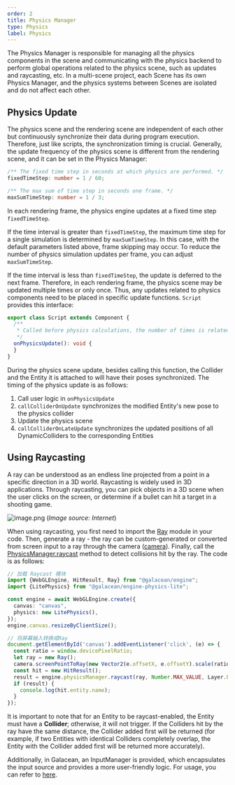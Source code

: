 ```yaml
---
order: 2
title: Physics Manager
type: Physics
label: Physics
---
```


The Physics Manager is responsible for managing all the physics components in the scene and communicating with the physics backend to perform global operations related to the physics scene, such as updates and raycasting, etc. In a multi-scene project, each Scene has its own Physics Manager, and the physics systems between Scenes are isolated and do not affect each other.

## Physics Update

The physics scene and the rendering scene are independent of each other but continuously synchronize their data during program execution. Therefore, just like scripts, the synchronization timing is crucial. Generally, the update frequency of the physics scene is different from the rendering scene, and it can be set in the Physics Manager:

```typescript
/** The fixed time step in seconds at which physics are performed. */
fixedTimeStep: number = 1 / 60;

/** The max sum of time step in seconds one frame. */
maxSumTimeStep: number = 1 / 3;
```

In each rendering frame, the physics engine updates at a fixed time step `fixedTimeStep`.

If the time interval is greater than `fixedTimeStep`, the maximum time step for a single simulation is determined by `maxSumTimeStep`. In this case, with the default parameters listed above, frame skipping may occur. To reduce the number of physics simulation updates per frame, you can adjust `maxSumTimeStep`.

If the time interval is less than `fixedTimeStep`, the update is deferred to the next frame. Therefore, in each rendering frame, the physics scene may be updated multiple times or only once. Thus, any updates related to physics components need to be placed in specific update functions. `Script` provides this interface:

```typescript
export class Script extends Component {
  /**
   * Called before physics calculations, the number of times is related to the physical update frequency.
   */
  onPhysicsUpdate(): void {
  }
}
```

During the physics scene update, besides calling this function, the Collider and the Entity it is attached to will have their poses synchronized. The timing of the physics update is as follows:

1. Call user logic in `onPhysicsUpdate`
2. `callColliderOnUpdate` synchronizes the modified Entity's new pose to the physics collider
3. Update the physics scene
4. `callColliderOnLateUpdate` synchronizes the updated positions of all DynamicColliders to the corresponding Entities

## Using Raycasting

<playground src="physx-raycast.ts"></playground>

A ray can be understood as an endless line projected from a point in a specific direction in a 3D world. Raycasting is widely used in 3D applications. Through raycasting, you can pick objects in a 3D scene when the user clicks on the screen, or determine if a bullet can hit a target in a shooting game.

![image.png](https://gw.alipayobjects.com/mdn/rms_7c464e/afts/img/A*SHM1RI49Bd4AAAAAAAAAAAAAARQnAQ)
(_Image source: Internet_)

When using raycasting, you first need to import the [Ray](/apis/math/#Ray) module in your code. Then, generate a ray - the ray can be custom-generated or converted from screen input to a ray through the camera ([camera](/apis/core/#Camera-viewportPointToRay)). Finally, call the [PhysicsManager.raycast](/apis/core/#PhysicsManager-raycast) method to detect collisions hit by the ray. The code is as follows:

```typescript
// 加载 Raycast 模块
import {WebGLEngine, HitResult, Ray} from "@galacean/engine";
import {LitePhysics} from "@galacean/engine-physics-lite";

const engine = await WebGLEngine.create({
  canvas: "canvas",
  physics: new LitePhysics(),
});
engine.canvas.resizeByClientSize();

// 将屏幕输入转换成Ray
document.getElementById('canvas').addEventListener('click', (e) => {
  const ratio = window.devicePixelRatio;
  let ray = new Ray();
  camera.screenPointToRay(new Vector2(e.offsetX, e.offsetY).scale(ratio), ray);
  const hit = new HitResult();
  result = engine.physicsManager.raycast(ray, Number.MAX_VALUE, Layer.Everything, hit);
  if (result) {
    console.log(hit.entity.name);
  }
});
```

It is important to note that for an Entity to be raycast-enabled, the Entity must have a **Collider**; otherwise, it will not trigger. If the Colliders hit by the ray have the same distance, the Collider added first will be returned (for example, if two Entities with identical Colliders completely overlap, the Entity with the Collider added first will be returned more accurately).

Additionally, in Galacean, an InputManager is provided, which encapsulates the input source and provides a more user-friendly logic. For usage, you can refer to [here](/en/docs/input).

